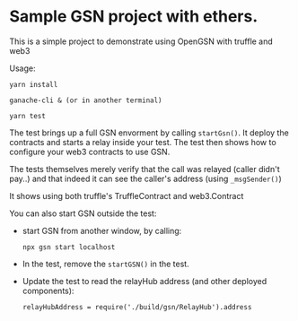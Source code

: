 # Sample GSN project with ethers.

This is a simple project to demonstrate using OpenGSN with truffle and web3

Usage:
```
yarn install

ganache-cli & (or in another terminal)

yarn test
```

The test brings up a full GSN envorment by calling `startGsn()`. It deploy the contracts and starts a relay inside your test.
The test then shows how to configure your web3 contracts to use GSN.

The tests themselves merely verify that the call was relayed (caller didn't pay..) and that indeed it can see the caller's address (using `_msgSender()`)

It shows using both truffle's TruffleContract and web3.Contract

You can also start GSN outside the test:
- start GSN from another window, by calling: 
  ```
  npx gsn start localhost
  ```
  
- In the test, remove the `startGSN()` in the test.
- Update the test to read the relayHub address (and other deployed components):
  ```
  relayHubAddress = require('./build/gsn/RelayHub').address
  ```

